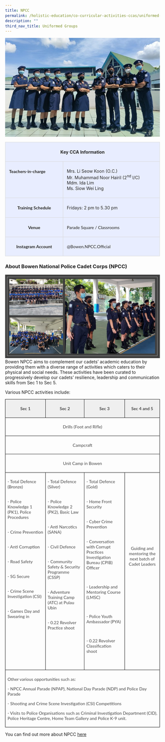 ```yaml
---
title: NPCC
permalink: /holistic-education/co-curricular-activities-ccas/uniformed-groups/npcc/
description: ""
third_nav_title: Uniformed Groups
---
```

![](/images/CCAs/Uniform%20Groups/NPCC/npcc%20main.jpg)
<table style="border-collapse:collapse;mso-table-layout-alt:fixed;border:none;
 mso-yfti-tbllook:1536;mso-padding-alt:0cm 5.4pt 0cm 5.4pt;mso-border-insideh:
 cell-none;mso-border-insidev:cell-none" width="624" cellpadding="0" cellspacing="0" border="1" class="MsoNormalTable"><tbody><tr style="mso-yfti-irow:0;mso-yfti-firstrow:yes;height:23.25pt"><td style="width:467.95pt;border:solid #D6D6D6 1.0pt;
  background:#E8EDFF;padding:6.0pt 9.0pt 6.0pt 9.0pt;height:23.25pt" valign="top" colspan="2" width="624"><p style="text-align:center" align="center" class="MsoNormal"><b style="mso-bidi-font-weight:normal"><span style="font-size:10.5pt;
  line-height:115%;color:#222222" lang="EN">Key CCA Information</span></b><span style="font-size:12.0pt;line-height:115%;font-family:&quot;Lato&quot;,sans-serif;
  mso-fareast-font-family:Lato;mso-bidi-font-family:Lato;color:#484848" lang="EN"></span></p></td></tr><tr style="mso-yfti-irow:1;height:47.25pt"><td style="width:174.25pt;border:solid #D6D6D6 1.0pt;
  border-top:none;mso-border-top-alt:solid #D6D6D6 1.0pt;background:#E8EDFF;
  padding:6.0pt 9.0pt 6.0pt 9.0pt;height:47.25pt" valign="top" width="232"><p class="MsoNormal"><b style="mso-bidi-font-weight:normal"><span style="font-size:10.5pt;line-height:115%;font-family:&quot;Lato&quot;,sans-serif;
  mso-fareast-font-family:Lato;mso-bidi-font-family:Lato;color:#252525" lang="EN">Teachers-in-charge</span></b><span style="font-size:12.0pt;line-height:115%;font-family:&quot;Lato&quot;,sans-serif;
  mso-fareast-font-family:Lato;mso-bidi-font-family:Lato;color:#484848" lang="EN"></span></p></td><td style="width:293.7pt;border-top:none;border-left:
  none;border-bottom:solid #D6D6D6 1.0pt;border-right:solid #D6D6D6 1.0pt;
  mso-border-top-alt:solid #D6D6D6 1.0pt;mso-border-left-alt:solid #D6D6D6 1.0pt;
  background:#E8EDFF;padding:6.0pt 9.0pt 6.0pt 9.0pt;height:47.25pt" valign="top" width="392"><p class="MsoNormal"><span style="font-size:10.5pt;line-height:115%;
	color:#222222" lang="EN">Mrs. Li Seow Koon (O.C.)<br>Mr. Muhammad Noor Hairil (2<sup>nd</sup> I/C)<br>Mdm. Ida Lim<br>Ms. Siow Wei Ling</span><span style="font-size:12.0pt;line-height:
  115%;font-family:&quot;Lato&quot;,sans-serif;mso-fareast-font-family:Lato;mso-bidi-font-family:
  Lato;color:#484848" lang="EN"></span></p></td></tr><tr style="mso-yfti-irow:2;height:23.25pt"><td style="width:174.25pt;border:solid #D6D6D6 1.0pt;
  border-top:none;mso-border-top-alt:solid #D6D6D6 1.0pt;background:#E8EDFF;
  padding:6.0pt 9.0pt 6.0pt 9.0pt;height:23.25pt" valign="top" width="232"><p style="text-align:center" align="center" class="MsoNormal"><b style="mso-bidi-font-weight:normal"><span style="font-size:10.5pt;
  line-height:115%;font-family:&quot;Lato&quot;,sans-serif;mso-fareast-font-family:Lato;
  mso-bidi-font-family:Lato;color:#252525" lang="EN">Training Schedule</span></b><span style="font-size:12.0pt;line-height:115%;font-family:&quot;Lato&quot;,sans-serif;
  mso-fareast-font-family:Lato;mso-bidi-font-family:Lato;color:#484848" lang="EN"></span></p></td><td style="width:293.7pt;border-top:none;border-left:
  none;border-bottom:solid #D6D6D6 1.0pt;border-right:solid #D6D6D6 1.0pt;
  mso-border-top-alt:solid #D6D6D6 1.0pt;mso-border-left-alt:solid #D6D6D6 1.0pt;
  background:#E8EDFF;padding:6.0pt 9.0pt 6.0pt 9.0pt;height:23.25pt" valign="top" width="392"><p class="MsoNormal"><span style="font-size:10.5pt;line-height:115%;
  color:#252525" lang="EN">Fridays: 2 pm to 5.30 pm</span><span style="font-size:
  12.0pt;line-height:115%;font-family:&quot;Lato&quot;,sans-serif;mso-fareast-font-family:
  Lato;mso-bidi-font-family:Lato;color:#484848" lang="EN"></span></p></td></tr><tr style="mso-yfti-irow:3;height:22.5pt"><td style="width:174.25pt;border:solid #D6D6D6 1.0pt;
  border-top:none;mso-border-top-alt:solid #D6D6D6 1.0pt;background:#E8EDFF;
  padding:6.0pt 9.0pt 6.0pt 9.0pt;height:22.5pt" valign="top" width="232"><p style="text-align:center" align="center" class="MsoNormal"><b style="mso-bidi-font-weight:normal"><span style="font-size:10.5pt;
  line-height:115%;font-family:&quot;Lato&quot;,sans-serif;mso-fareast-font-family:Lato;
  mso-bidi-font-family:Lato;color:#252525" lang="EN">Venue</span></b><span style="font-size:12.0pt;line-height:115%;font-family:&quot;Lato&quot;,sans-serif;
  mso-fareast-font-family:Lato;mso-bidi-font-family:Lato;color:#484848" lang="EN"></span></p></td><td style="width:293.7pt;border-top:none;border-left:
  none;border-bottom:solid #D6D6D6 1.0pt;border-right:solid #D6D6D6 1.0pt;
  mso-border-top-alt:solid #D6D6D6 1.0pt;mso-border-left-alt:solid #D6D6D6 1.0pt;
  background:#E8EDFF;padding:6.0pt 9.0pt 6.0pt 9.0pt;height:22.5pt" valign="top" width="392"><p class="MsoNormal"><span style="font-size:10.5pt;line-height:115%;
  font-family:&quot;Lato&quot;,sans-serif;mso-fareast-font-family:Lato;mso-bidi-font-family:
  Lato;color:#222222" lang="EN">Parade Square / Classrooms</span><span style="font-size:12.0pt;line-height:115%;font-family:&quot;Lato&quot;,sans-serif;
  mso-fareast-font-family:Lato;mso-bidi-font-family:Lato;color:#484848" lang="EN"></span></p></td></tr><tr style="mso-yfti-irow:4;mso-yfti-lastrow:yes;height:22.5pt"><td style="width:174.25pt;border:solid #D6D6D6 1.0pt;
  border-top:none;mso-border-top-alt:solid #D6D6D6 1.0pt;background:#E8EDFF;
  padding:6.0pt 9.0pt 6.0pt 9.0pt;height:22.5pt" valign="top" width="232"><p style="text-align:center" align="center" class="MsoNormal"><b style="mso-bidi-font-weight:normal"><span style="font-size:10.5pt;
  line-height:115%;font-family:&quot;Lato&quot;,sans-serif;mso-fareast-font-family:Lato;
  mso-bidi-font-family:Lato;color:#252525" lang="EN">Instagram Account</span></b></p></td><td style="width:293.7pt;border-top:none;border-left:
  none;border-bottom:solid #D6D6D6 1.0pt;border-right:solid #D6D6D6 1.0pt;
  mso-border-top-alt:solid #D6D6D6 1.0pt;mso-border-left-alt:solid #D6D6D6 1.0pt;
  background:#E8EDFF;padding:6.0pt 9.0pt 6.0pt 9.0pt;height:22.5pt" valign="top" width="392"><p class="MsoNormal"><span style="font-size:10.5pt;line-height:115%;
  font-family:&quot;Lato&quot;,sans-serif;mso-fareast-font-family:Lato;mso-bidi-font-family:
  Lato;color:#222222" lang="EN">@Bowen.NPCC.Official</span></p></td></tr></tbody></table>

### About Bowen National Police Cadet Corps (NPCC)
![](/images/CCAs/Uniform%20Groups/NPCC/npcc%20group.jpg)
Bowen NPCC aims to complement our cadets’ academic education by providing them with a diverse range of activities which caters to their physical and social needs. These activities have been curated to progressively develop our cadets’ resilience, leadership and communication skills from Sec 1 to Sec 5. 

Various NPCC activities include:

      
<table style="border-collapse:collapse;mso-table-layout-alt:fixed;border:none;
 mso-border-alt:solid black 1.0pt;mso-yfti-tbllook:1536;mso-padding-alt:0cm 5.4pt 0cm 5.4pt;
 mso-border-insideh:1.0pt solid black;mso-border-insidev:1.0pt solid black" width="639" cellpadding="0" cellspacing="0" border="1" class="MsoNormalTable"><tbody><tr style="mso-yfti-irow:0;mso-yfti-firstrow:yes;height:12.95pt"><td style="width:119.85pt;border:solid black 1.0pt;
  background:#EFEFEF;padding:5.0pt 5.0pt 5.0pt 5.0pt;height:12.95pt" valign="top" width="160"><p style="text-align:center;line-height:normal;
  mso-pagination:none;border:none;mso-padding-alt:31.0pt 31.0pt 31.0pt 31.0pt;
  mso-border-shadow:yes" align="center" class="MsoNormal"><b style="mso-bidi-font-weight:normal"><span style="font-family:&quot;Lato&quot;,sans-serif;mso-fareast-font-family:Lato;mso-bidi-font-family:
  Lato;color:#484848" lang="EN">Sec 1</span></b></p></td><td style="width:119.85pt;border:solid black 1.0pt;
  border-left:none;mso-border-left-alt:solid black 1.0pt;background:#EFEFEF;
  padding:5.0pt 5.0pt 5.0pt 5.0pt;height:12.95pt" valign="top" width="160"><p style="text-align:center;line-height:normal;
  mso-pagination:none;border:none;mso-padding-alt:31.0pt 31.0pt 31.0pt 31.0pt;
  mso-border-shadow:yes" align="center" class="MsoNormal"><b style="mso-bidi-font-weight:normal"><span style="font-family:&quot;Lato&quot;,sans-serif;mso-fareast-font-family:Lato;mso-bidi-font-family:
  Lato;color:#484848" lang="EN">Sec 2</span></b></p></td><td style="width:119.85pt;border:solid black 1.0pt;
  border-left:none;mso-border-left-alt:solid black 1.0pt;background:#EFEFEF;
  padding:5.0pt 5.0pt 5.0pt 5.0pt;height:12.95pt" valign="top" width="160"><p style="text-align:center;line-height:normal;
  mso-pagination:none;border:none;mso-padding-alt:31.0pt 31.0pt 31.0pt 31.0pt;
  mso-border-shadow:yes" align="center" class="MsoNormal"><b style="mso-bidi-font-weight:normal"><span style="font-family:&quot;Lato&quot;,sans-serif;mso-fareast-font-family:Lato;mso-bidi-font-family:
  Lato;color:#484848" lang="EN">Sec 3</span></b></p></td><td style="width:119.85pt;border:solid black 1.0pt;
  border-left:none;mso-border-left-alt:solid black 1.0pt;background:#EFEFEF;
  padding:5.0pt 5.0pt 5.0pt 5.0pt;height:12.95pt" valign="top" width="160"><p style="text-align:center;line-height:normal;
  mso-pagination:none;border:none;mso-padding-alt:31.0pt 31.0pt 31.0pt 31.0pt;
  mso-border-shadow:yes" align="center" class="MsoNormal"><b style="mso-bidi-font-weight:normal"><span style="font-family:&quot;Lato&quot;,sans-serif;mso-fareast-font-family:Lato;mso-bidi-font-family:
  Lato;color:#484848" lang="EN">Sec 4 and 5</span></b></p></td></tr><tr style="mso-yfti-irow:1;height:28.45pt"><td style="width:479.55pt;border:solid black 1.0pt;
  border-top:none;mso-border-top-alt:solid black 1.0pt;padding:5.0pt 5.0pt 5.0pt 5.0pt;
  height:28.45pt" valign="top" colspan="4" width="639"><p style="text-align:center;line-height:normal;
  mso-pagination:none" align="center" class="MsoNormal"><span style="font-family:&quot;Lato&quot;,sans-serif;
  mso-fareast-font-family:Lato;mso-bidi-font-family:Lato;color:#484848" lang="EN">Drills (Foot and Rifle)</span></p></td></tr><tr style="mso-yfti-irow:2;height:27.0pt"><td style="width:479.55pt;border:solid black 1.0pt;
  border-top:none;mso-border-top-alt:solid black 1.0pt;padding:5.0pt 5.0pt 5.0pt 5.0pt;
  height:27.0pt" valign="top" colspan="4" width="639"><p style="text-align:center;line-height:normal;
  mso-pagination:none;border:none;mso-padding-alt:31.0pt 31.0pt 31.0pt 31.0pt;
  mso-border-shadow:yes" align="center" class="MsoNormal"><span style="font-family:&quot;Lato&quot;,sans-serif;
  mso-fareast-font-family:Lato;mso-bidi-font-family:Lato;color:#484848" lang="EN">Campcraft</span></p></td></tr><tr style="mso-yfti-irow:3;height:27.75pt"><td style="width:479.55pt;border:solid black 1.0pt;
  border-top:none;mso-border-top-alt:solid black 1.0pt;padding:5.0pt 5.0pt 5.0pt 5.0pt;
  height:27.75pt" valign="top" colspan="4" width="639"><p style="text-align:center;line-height:normal;
  mso-pagination:none;border:none;mso-padding-alt:31.0pt 31.0pt 31.0pt 31.0pt;
  mso-border-shadow:yes" align="center" class="MsoNormal"><span style="font-family:&quot;Lato&quot;,sans-serif;
  mso-fareast-font-family:Lato;mso-bidi-font-family:Lato;color:#484848" lang="EN">Unit Camp in Bowen</span></p></td></tr><tr style="mso-yfti-irow:4;height:272.35pt"><td style="width:119.85pt;border:solid black 1.0pt;
  border-top:none;mso-border-top-alt:solid black 1.0pt;padding:5.0pt 5.0pt 5.0pt 5.0pt;
  height:272.35pt" valign="top" width="160"><p style="line-height:normal;mso-pagination:none;border:none;
  mso-padding-alt:31.0pt 31.0pt 31.0pt 31.0pt;mso-border-shadow:yes" class="MsoNormal"><span style="font-family:&quot;Lato&quot;,sans-serif;mso-fareast-font-family:Lato;
  mso-bidi-font-family:Lato;color:#484848" lang="EN">- Total Defence (Bronze)<br style="mso-special-character:line-break"><br style="mso-special-character:line-break"></span></p><p style="line-height:normal;mso-pagination:none;border:none;
  mso-padding-alt:31.0pt 31.0pt 31.0pt 31.0pt;mso-border-shadow:yes" class="MsoNormal"><span style="font-family:&quot;Lato&quot;,sans-serif;mso-fareast-font-family:Lato;
  mso-bidi-font-family:Lato;color:#484848" lang="EN">- Police Knowledge 1 (PK1), Police Procedures<br style="mso-special-character:line-break"><br style="mso-special-character:line-break"></span></p><p style="line-height:normal;mso-pagination:none;border:none;
  mso-padding-alt:31.0pt 31.0pt 31.0pt 31.0pt;mso-border-shadow:yes" class="MsoNormal"><span style="font-family:&quot;Lato&quot;,sans-serif;mso-fareast-font-family:Lato;
  mso-bidi-font-family:Lato;color:#484848" lang="EN">- Crime Prevention<br style="mso-special-character:line-break"><br style="mso-special-character:line-break"></span></p><p style="line-height:normal;mso-pagination:none;border:none;
  mso-padding-alt:31.0pt 31.0pt 31.0pt 31.0pt;mso-border-shadow:yes" class="MsoNormal"><span style="font-family:&quot;Lato&quot;,sans-serif;mso-fareast-font-family:Lato;
  mso-bidi-font-family:Lato;color:#484848" lang="EN">- Anti Corruption<br style="mso-special-character:line-break"><br style="mso-special-character:line-break"></span></p><p style="line-height:normal;mso-pagination:none;border:none;
  mso-padding-alt:31.0pt 31.0pt 31.0pt 31.0pt;mso-border-shadow:yes" class="MsoNormal"><span style="font-family:&quot;Lato&quot;,sans-serif;mso-fareast-font-family:Lato;
  mso-bidi-font-family:Lato;color:#484848" lang="EN">- Road Safety<br style="mso-special-character:
  line-break"><br style="mso-special-character:line-break"></span></p><p style="line-height:normal;mso-pagination:none;border:none;
  mso-padding-alt:31.0pt 31.0pt 31.0pt 31.0pt;mso-border-shadow:yes" class="MsoNormal"><span style="font-family:&quot;Lato&quot;,sans-serif;mso-fareast-font-family:Lato;
  mso-bidi-font-family:Lato;color:#484848" lang="EN">- SG Secure<br style="mso-special-character:
  line-break"><br style="mso-special-character:line-break"></span></p><p style="line-height:normal;mso-pagination:none;border:none;
  mso-padding-alt:31.0pt 31.0pt 31.0pt 31.0pt;mso-border-shadow:yes" class="MsoNormal"><span style="font-family:&quot;Lato&quot;,sans-serif;mso-fareast-font-family:Lato;
  mso-bidi-font-family:Lato;color:#484848" lang="EN">- Crime Scene Investigation (CSI)<br style="mso-special-character:line-break"><br style="mso-special-character:line-break"></span></p><p style="line-height:normal;mso-pagination:none;border:none;
  mso-padding-alt:31.0pt 31.0pt 31.0pt 31.0pt;mso-border-shadow:yes" class="MsoNormal"><span style="font-family:&quot;Lato&quot;,sans-serif;mso-fareast-font-family:Lato;
  mso-bidi-font-family:Lato;color:#484848" lang="EN">- Games Day and Swearing in</span></p></td><td style="width:119.85pt;border-top:none;border-left:
  none;border-bottom:solid black 1.0pt;border-right:solid black 1.0pt;
  mso-border-top-alt:solid black 1.0pt;mso-border-left-alt:solid black 1.0pt;
  padding:5.0pt 5.0pt 5.0pt 5.0pt;height:272.35pt" valign="top" width="160"><p style="line-height:normal;mso-pagination:none;border:none;
  mso-padding-alt:31.0pt 31.0pt 31.0pt 31.0pt;mso-border-shadow:yes" class="MsoNormal"><span style="font-family:&quot;Lato&quot;,sans-serif;mso-fareast-font-family:Lato;
  mso-bidi-font-family:Lato;color:#484848" lang="EN">- Total Defence (Silver)<br style="mso-special-character:line-break"><br style="mso-special-character:line-break"></span></p><p style="line-height:normal;mso-pagination:none;border:none;
  mso-padding-alt:31.0pt 31.0pt 31.0pt 31.0pt;mso-border-shadow:yes" class="MsoNormal"><span style="font-family:&quot;Lato&quot;,sans-serif;mso-fareast-font-family:Lato;
  mso-bidi-font-family:Lato;color:#484848" lang="EN">- Police Knowledge 2 (PK2), Basic Law<br style="mso-special-character:line-break"><br style="mso-special-character:line-break"></span></p><p style="line-height:normal;mso-pagination:none;border:none;
  mso-padding-alt:31.0pt 31.0pt 31.0pt 31.0pt;mso-border-shadow:yes" class="MsoNormal"><span style="font-family:&quot;Lato&quot;,sans-serif;mso-fareast-font-family:Lato;
  mso-bidi-font-family:Lato;color:#484848" lang="EN">- Anti Narcotics (SANA)<br style="mso-special-character:line-break"><br style="mso-special-character:line-break"></span></p><p style="line-height:normal;mso-pagination:none;border:none;
  mso-padding-alt:31.0pt 31.0pt 31.0pt 31.0pt;mso-border-shadow:yes" class="MsoNormal"><span style="font-family:&quot;Lato&quot;,sans-serif;mso-fareast-font-family:Lato;
  mso-bidi-font-family:Lato;color:#484848" lang="EN">- Civil Defence<br style="mso-special-character:
  line-break"><br style="mso-special-character:line-break"></span></p><p style="line-height:normal;mso-pagination:none;border:none;
  mso-padding-alt:31.0pt 31.0pt 31.0pt 31.0pt;mso-border-shadow:yes" class="MsoNormal"><span style="font-family:&quot;Lato&quot;,sans-serif;mso-fareast-font-family:Lato;
  mso-bidi-font-family:Lato;color:#484848" lang="EN">- Community Safety &amp; Security Programme (CSSP)<br style="mso-special-character:line-break"><br style="mso-special-character:line-break"></span></p><p style="line-height:normal;mso-pagination:none;border:none;
  mso-padding-alt:31.0pt 31.0pt 31.0pt 31.0pt;mso-border-shadow:yes" class="MsoNormal"><span style="font-family:&quot;Lato&quot;,sans-serif;mso-fareast-font-family:Lato;
  mso-bidi-font-family:Lato;color:#484848" lang="EN">- Adventure Training Camp (ATC) at Pulau Ubin<br style="mso-special-character:line-break"><br style="mso-special-character:line-break"></span></p><p style="line-height:normal;mso-pagination:none;border:none;
  mso-padding-alt:31.0pt 31.0pt 31.0pt 31.0pt;mso-border-shadow:yes" class="MsoNormal"><span style="font-family:&quot;Lato&quot;,sans-serif;mso-fareast-font-family:Lato;
  mso-bidi-font-family:Lato;color:#484848" lang="EN">- 0.22 Revolver Practice shoot</span></p><p style="line-height:normal;mso-pagination:none" class="MsoNormal"><span style="font-family:&quot;Lato&quot;,sans-serif;mso-fareast-font-family:Lato;
  mso-bidi-font-family:Lato;color:#484848" lang="EN">&nbsp;</span></p></td><td style="width:119.85pt;border-top:none;border-left:
  none;border-bottom:solid black 1.0pt;border-right:solid black 1.0pt;
  mso-border-top-alt:solid black 1.0pt;mso-border-left-alt:solid black 1.0pt;
  padding:5.0pt 5.0pt 5.0pt 5.0pt;height:272.35pt" valign="top" width="160"><p style="line-height:normal;mso-pagination:none;border:none;
  mso-padding-alt:31.0pt 31.0pt 31.0pt 31.0pt;mso-border-shadow:yes" class="MsoNormal"><span style="font-family:&quot;Lato&quot;,sans-serif;mso-fareast-font-family:Lato;
  mso-bidi-font-family:Lato;color:#484848" lang="EN">- Total Defence (Gold)<br style="mso-special-character:line-break"><br style="mso-special-character:line-break"></span></p><p style="line-height:normal;mso-pagination:none;border:none;
  mso-padding-alt:31.0pt 31.0pt 31.0pt 31.0pt;mso-border-shadow:yes" class="MsoNormal"><span style="font-family:&quot;Lato&quot;,sans-serif;mso-fareast-font-family:Lato;
  mso-bidi-font-family:Lato;color:#484848" lang="EN">- Home Front Security<br style="mso-special-character:line-break"><br style="mso-special-character:line-break"></span></p><p style="line-height:normal;mso-pagination:none;border:none;
  mso-padding-alt:31.0pt 31.0pt 31.0pt 31.0pt;mso-border-shadow:yes" class="MsoNormal"><span style="font-family:&quot;Lato&quot;,sans-serif;mso-fareast-font-family:Lato;
  mso-bidi-font-family:Lato;color:#484848" lang="EN">- Cyber Crime Prevention<br style="mso-special-character:line-break"><br style="mso-special-character:line-break"></span></p><p style="line-height:normal;mso-pagination:none;border:none;
  mso-padding-alt:31.0pt 31.0pt 31.0pt 31.0pt;mso-border-shadow:yes" class="MsoNormal"><span style="font-family:&quot;Lato&quot;,sans-serif;mso-fareast-font-family:Lato;
  mso-bidi-font-family:Lato;color:#484848" lang="EN">- Conversation with Corrupt Practices Investigation Bureau (CPIB) Officer</span></p><p style="margin-left:18.0pt;mso-add-space:auto;
  line-height:normal;mso-pagination:none;border:none;mso-padding-alt:31.0pt 31.0pt 31.0pt 31.0pt;
  mso-border-shadow:yes" class="MsoListParagraph"><span style="font-family:&quot;Lato&quot;,sans-serif;
  mso-fareast-font-family:Lato;mso-bidi-font-family:Lato;color:#484848" lang="EN">&nbsp;</span></p><p style="line-height:normal;mso-pagination:none;border:none;
  mso-padding-alt:31.0pt 31.0pt 31.0pt 31.0pt;mso-border-shadow:yes" class="MsoNormal"><span style="font-family:&quot;Lato&quot;,sans-serif;mso-fareast-font-family:Lato;
  mso-bidi-font-family:Lato;color:#484848" lang="EN">- Leadership and Mentoring Course (LMSC)</span></p><p class="MsoListParagraph"><span style="font-family:&quot;Lato&quot;,sans-serif;
  mso-fareast-font-family:Lato;mso-bidi-font-family:Lato;color:#484848" lang="EN">&nbsp;</span></p><p style="line-height:normal;mso-pagination:none;border:none;
  mso-padding-alt:31.0pt 31.0pt 31.0pt 31.0pt;mso-border-shadow:yes" class="MsoNormal"><span style="font-family:&quot;Lato&quot;,sans-serif;mso-fareast-font-family:Lato;
  mso-bidi-font-family:Lato;color:#484848" lang="EN">- Police Youth Ambassador (PYA)</span></p><p class="MsoListParagraph"><span style="font-family:&quot;Lato&quot;,sans-serif;
  mso-fareast-font-family:Lato;mso-bidi-font-family:Lato;color:#484848" lang="EN">&nbsp;</span></p><p style="line-height:normal;mso-pagination:none;border:none;
  mso-padding-alt:31.0pt 31.0pt 31.0pt 31.0pt;mso-border-shadow:yes" class="MsoNormal"><span style="font-family:&quot;Lato&quot;,sans-serif;mso-fareast-font-family:Lato;
  mso-bidi-font-family:Lato;color:#484848" lang="EN">- 0.22 Revolver Classification shoot</span></p><p style="line-height:normal;mso-pagination:none;border:none;
  mso-padding-alt:31.0pt 31.0pt 31.0pt 31.0pt;mso-border-shadow:yes" class="MsoNormal"><span style="font-family:&quot;Lato&quot;,sans-serif;mso-fareast-font-family:Lato;
  mso-bidi-font-family:Lato;color:#484848" lang="EN">&nbsp;</span></p></td><td style="width:119.85pt;border-top:none;border-left:
  none;border-bottom:solid black 1.0pt;border-right:solid black 1.0pt;
  mso-border-top-alt:solid black 1.0pt;mso-border-left-alt:solid black 1.0pt;
  padding:5.0pt 5.0pt 5.0pt 5.0pt;height:272.35pt" valign="top" width="160"><p style="text-align:center;line-height:normal;
  mso-pagination:none;border:none;mso-padding-alt:31.0pt 31.0pt 31.0pt 31.0pt;
  mso-border-shadow:yes" align="center" class="MsoNormal"><span style="font-family:&quot;Lato&quot;,sans-serif;
  mso-fareast-font-family:Lato;mso-bidi-font-family:Lato;color:#484848" lang="EN">&nbsp;</span></p><p style="text-align:center;line-height:normal;
  mso-pagination:none;border:none;mso-padding-alt:31.0pt 31.0pt 31.0pt 31.0pt;
  mso-border-shadow:yes" align="center" class="MsoNormal"><span style="font-family:&quot;Lato&quot;,sans-serif;
  mso-fareast-font-family:Lato;mso-bidi-font-family:Lato;color:#484848" lang="EN">&nbsp;</span></p><p style="text-align:center;line-height:normal;
  mso-pagination:none;border:none;mso-padding-alt:31.0pt 31.0pt 31.0pt 31.0pt;
  mso-border-shadow:yes" align="center" class="MsoNormal"><span style="font-family:&quot;Lato&quot;,sans-serif;
  mso-fareast-font-family:Lato;mso-bidi-font-family:Lato;color:#484848" lang="EN">&nbsp;</span></p><p style="text-align:center;line-height:normal;
  mso-pagination:none;border:none;mso-padding-alt:31.0pt 31.0pt 31.0pt 31.0pt;
  mso-border-shadow:yes" align="center" class="MsoNormal"><span style="font-family:&quot;Lato&quot;,sans-serif;
  mso-fareast-font-family:Lato;mso-bidi-font-family:Lato;color:#484848" lang="EN">&nbsp;</span></p><p style="text-align:center;line-height:normal;
  mso-pagination:none;border:none;mso-padding-alt:31.0pt 31.0pt 31.0pt 31.0pt;
  mso-border-shadow:yes" align="center" class="MsoNormal"><span style="font-family:&quot;Lato&quot;,sans-serif;
  mso-fareast-font-family:Lato;mso-bidi-font-family:Lato;color:#484848" lang="EN">&nbsp;</span></p><p style="text-align:center;line-height:normal;
  mso-pagination:none;border:none;mso-padding-alt:31.0pt 31.0pt 31.0pt 31.0pt;
  mso-border-shadow:yes" align="center" class="MsoNormal"><span style="font-family:&quot;Lato&quot;,sans-serif;
  mso-fareast-font-family:Lato;mso-bidi-font-family:Lato;color:#484848" lang="EN">&nbsp;</span></p><p style="text-align:center;line-height:normal;
  mso-pagination:none;border:none;mso-padding-alt:31.0pt 31.0pt 31.0pt 31.0pt;
  mso-border-shadow:yes" align="center" class="MsoNormal"><span style="font-family:&quot;Lato&quot;,sans-serif;
  mso-fareast-font-family:Lato;mso-bidi-font-family:Lato;color:#484848" lang="EN">&nbsp;</span></p><p style="text-align:center;line-height:normal;
  mso-pagination:none;border:none;mso-padding-alt:31.0pt 31.0pt 31.0pt 31.0pt;
  mso-border-shadow:yes" align="center" class="MsoNormal"><span style="font-family:&quot;Lato&quot;,sans-serif;
  mso-fareast-font-family:Lato;mso-bidi-font-family:Lato;color:#484848" lang="EN">Guiding and mentoring the next batch of Cadet Leaders</span></p><p style="line-height:normal;mso-pagination:none;border:none;
  mso-padding-alt:31.0pt 31.0pt 31.0pt 31.0pt;mso-border-shadow:yes" class="MsoNormal"><span style="font-family:&quot;Lato&quot;,sans-serif;mso-fareast-font-family:Lato;
  mso-bidi-font-family:Lato;color:#484848" lang="EN">&nbsp;</span></p><p style="line-height:normal;mso-pagination:none;border:none;
  mso-padding-alt:31.0pt 31.0pt 31.0pt 31.0pt;mso-border-shadow:yes" class="MsoNormal"><span style="font-family:&quot;Lato&quot;,sans-serif;mso-fareast-font-family:Lato;
  mso-bidi-font-family:Lato;color:#484848" lang="EN">&nbsp;</span></p></td></tr><tr style="mso-yfti-irow:5;mso-yfti-lastrow:yes;height:102.9pt"><td style="width:479.55pt;border:solid black 1.0pt;
  border-top:none;mso-border-top-alt:solid black 1.0pt;padding:5.0pt 5.0pt 5.0pt 5.0pt;
  height:102.9pt" valign="top" colspan="4" width="639"><p style="line-height:normal;mso-pagination:none;border:none;
  mso-padding-alt:31.0pt 31.0pt 31.0pt 31.0pt;mso-border-shadow:yes" class="MsoNormal"><span style="font-family:&quot;Lato&quot;,sans-serif;mso-fareast-font-family:Lato;
  mso-bidi-font-family:Lato;color:#484848" lang="EN">Other various opportunities such as:</span></p><span style="font-family:&quot;Lato&quot;,sans-serif;mso-fareast-font-family:Lato;
  mso-bidi-font-family:Lato;color:#484848" lang="EN">- NPCC Annual Parade (NPAP), National Day Parade (NDP) and Police Day Parade<br style="mso-special-character:
  line-break"></span><p></p><span style="font-family:&quot;Lato&quot;,sans-serif;mso-fareast-font-family:Lato;
  mso-bidi-font-family:Lato;color:#484848" lang="EN">- Shooting and Crime Scene Investigation (CSI) Competitions</span><p></p><span style="font-family:&quot;Lato&quot;,sans-serif;mso-fareast-font-family:Lato;
  mso-bidi-font-family:Lato;color:#484848" lang="EN">- Visits to Police Organisations such as Criminal Investigation Department (CID), Police Heritage Centre, Home Team Gallery and Police K-9 unit.</span><p></p></td></tr></tbody></table>

You can find out more about NPCC
<a href="https://www.npcc.org.sg/" rel="noopener" target="\_blank">here</a>